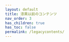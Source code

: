 ```yaml
---
layout: default
title: 漆黒以前のコンテンツ
nav_order: 3
has_children: true
has_toc: false
permalink: /legacycontents/
---
```


